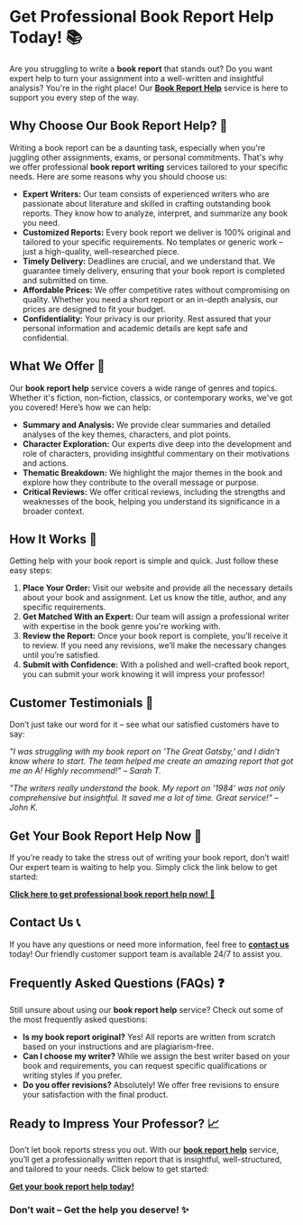 # Get Professional Book Report Help Today! 📚

Are you struggling to write a **book report** that stands out? Do you want expert help to turn your assignment into a well-written and insightful analysis? You're in the right place! Our [**Book Report Help**](https://tinyurl.com/topessay?keyword=book+report+help) service is here to support you every step of the way.

## Why Choose Our Book Report Help? 🤔

Writing a book report can be a daunting task, especially when you're juggling other assignments, exams, or personal commitments. That's why we offer professional **book report writing** services tailored to your specific needs. Here are some reasons why you should choose us:

- **Expert Writers:** Our team consists of experienced writers who are passionate about literature and skilled in crafting outstanding book reports. They know how to analyze, interpret, and summarize any book you need.
- **Customized Reports:** Every book report we deliver is 100% original and tailored to your specific requirements. No templates or generic work – just a high-quality, well-researched piece.
- **Timely Delivery:** Deadlines are crucial, and we understand that. We guarantee timely delivery, ensuring that your book report is completed and submitted on time.
- **Affordable Prices:** We offer competitive rates without compromising on quality. Whether you need a short report or an in-depth analysis, our prices are designed to fit your budget.
- **Confidentiality:** Your privacy is our priority. Rest assured that your personal information and academic details are kept safe and confidential.

## What We Offer 🔎

Our **book report help** service covers a wide range of genres and topics. Whether it's fiction, non-fiction, classics, or contemporary works, we've got you covered! Here’s how we can help:

- **Summary and Analysis:** We provide clear summaries and detailed analyses of the key themes, characters, and plot points.
- **Character Exploration:** Our experts dive deep into the development and role of characters, providing insightful commentary on their motivations and actions.
- **Thematic Breakdown:** We highlight the major themes in the book and explore how they contribute to the overall message or purpose.
- **Critical Reviews:** We offer critical reviews, including the strengths and weaknesses of the book, helping you understand its significance in a broader context.

## How It Works 📝

Getting help with your book report is simple and quick. Just follow these easy steps:

1. **Place Your Order:** Visit our website and provide all the necessary details about your book and assignment. Let us know the title, author, and any specific requirements.
2. **Get Matched With an Expert:** Our team will assign a professional writer with expertise in the book genre you're working with.
3. **Review the Report:** Once your book report is complete, you’ll receive it to review. If you need any revisions, we’ll make the necessary changes until you’re satisfied.
4. **Submit with Confidence:** With a polished and well-crafted book report, you can submit your work knowing it will impress your professor!

## Customer Testimonials 💬

Don’t just take our word for it – see what our satisfied customers have to say:

_"I was struggling with my book report on 'The Great Gatsby,' and I didn’t know where to start. The team helped me create an amazing report that got me an A! Highly recommend!" – Sarah T._

_"The writers really understand the book. My report on '1984' was not only comprehensive but insightful. It saved me a lot of time. Great service!" – John K._

## Get Your Book Report Help Now 📅

If you’re ready to take the stress out of writing your book report, don’t wait! Our expert team is waiting to help you. Simply click the link below to get started:

[**Click here to get professional book report help now! 🚀**](https://tinyurl.com/topessay?keyword=book+report+help)

## Contact Us 📞

If you have any questions or need more information, feel free to [**contact us**](https://tinyurl.com/topessay?keyword=book+report+help) today! Our friendly customer support team is available 24/7 to assist you.

## Frequently Asked Questions (FAQs) ❓

Still unsure about using our **book report help** service? Check out some of the most frequently asked questions:

- **Is my book report original?** Yes! All reports are written from scratch based on your instructions and are plagiarism-free.
- **Can I choose my writer?** While we assign the best writer based on your book and requirements, you can request specific qualifications or writing styles if you prefer.
- **Do you offer revisions?** Absolutely! We offer free revisions to ensure your satisfaction with the final product.

## Ready to Impress Your Professor? 📈

Don’t let book reports stress you out. With our [**book report help**](https://tinyurl.com/topessay?keyword=book+report+help) service, you’ll get a professionally written report that is insightful, well-structured, and tailored to your needs. Click below to get started:

[**Get your book report help today!**](https://tinyurl.com/topessay?keyword=book+report+help)

### Don’t wait – Get the help you deserve! ✨
